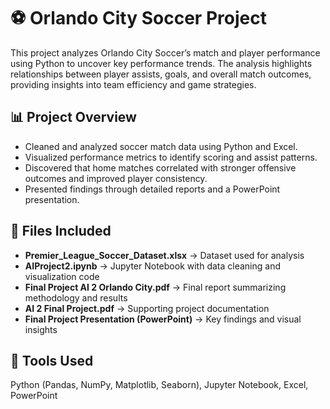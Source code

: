 # ⚽ Orlando City Soccer Project

This project analyzes Orlando City Soccer’s match and player performance using Python to uncover key performance trends. The analysis highlights relationships between player assists, goals, and overall match outcomes, providing insights into team efficiency and game strategies.

## 📊 Project Overview
- Cleaned and analyzed soccer match data using Python and Excel.  
- Visualized performance metrics to identify scoring and assist patterns.  
- Discovered that home matches correlated with stronger offensive outcomes and improved player consistency.  
- Presented findings through detailed reports and a PowerPoint presentation.

## 📁 Files Included
- **Premier_League_Soccer_Dataset.xlsx** → Dataset used for analysis  
- **AIProject2.ipynb** → Jupyter Notebook with data cleaning and visualization code  
- **Final Project AI 2 Orlando City.pdf** → Final report summarizing methodology and results  
- **AI 2 Final Project.pdf** → Supporting project documentation  
- **Final Project Presentation (PowerPoint)** → Key findings and visual insights  

## 🧰 Tools Used
Python (Pandas, NumPy, Matplotlib, Seaborn), Jupyter Notebook, Excel, PowerPoint
